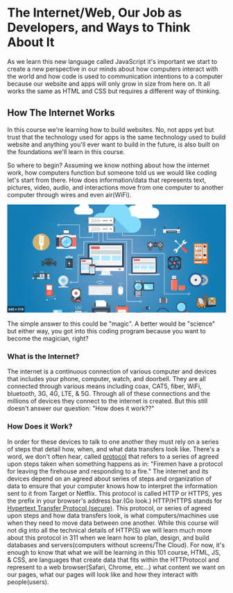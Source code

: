 # The Internet/Web, Our Job as Developers, and Ways to Think About It

As we learn this new language called JavaScript it's important we start to create a new perspective in our minds about how computers interact with the world and how code is used to communication intentions to a computer because our website and apps will only grow in size from here on. It all works the same as HTML and CSS but requires a different way of thinking.

## How The Internet Works

In this course we're learning how to build websites. No, not apps yet but trust that the technology used for apps is the same technology used to build website and anything you'll ever want to build in the future, is also built on the foundations we'll learn in this course.

So where to begin? Assuming we know nothing about how the internet work, how computers function but someone told us we would like coding let's start from there. How does information/data that represents text, pictures, video, audio, and interactions move from one computer to another computer through wires and even air(WiFi).

![internetOfThings](./../images/internetOfThings.png)

<!-- TODO @CLAYTON [ VIDEO PROP: ethernet cable ] -->

The simple answer to this could be "magic". A better would be "science" but either way, you got into this coding program because you want to become the magician, right?

### What is the Internet?

The internet is a continuous connection of various computer and devices that includes your phone, computer, watch, and doorbell. They are all connected through various means including coax, CAT5, fiber, WiFi, bluetooth, 3G, 4G, LTE, & 5G. Through all of these connections and the millions of devices they connect to the internet is created. But this still doesn't answer our question: "How does it work??"

### How Does it Work?

In order for these devices to talk to one another they must rely on a series of steps that detail how, when, and what data transfers look like. There's a word, we don't often hear, called [protocol](https://www.dictionary.com/browse/protocol) that refers to a series of agreed upon steps taken when something happens as in: "Firemen have a protocol for leaving the firehouse and responding to a fire." The internet and its devices depend on an agreed about series of steps and organization of data to ensure that your computer knows how to interpret the information sent to it from Target or Netflix. This protocol is called HTTP or HTTPS, yes the prefix in your browser's address bar.(Go look.) HTTP/HTTPS stands for [Hypertext Transfer Protocol (secure)](https://en.wikipedia.org/wiki/HTTPS). This protocol, or series of agreed upon steps and how data transfers look, is what computers/machines use when they need to move data between one another. While this course will not dig into all the technical details of HTTP(S) we will learn much more about this protocol in 311 when we learn how to plan, design, and build databases and servers(computers without screens/The Cloud). For now, it's enough to know that what we will be learning in this 101 course, HTML, JS, & CSS, are languages that create data that fits within the HTTProtocol and represent to a web browser(Safari, Chrome, etc...) what content we want on our pages, what our pages will look like and how they interact with people(users).

<!-- ! END OF VIDEO 101.1.1.1 - How to the Internet Work? -->

<!-- ? Video Numbering and Title system: CourseNumber.ModuleNumber.LessonNumber.VideoNumber -->
<!-- * VIDEO 101.2.4.3 - "CSS Selectors" === 101 Course, Module 2, Lesson 4, Video 3 - "CSS Selectors" -->
